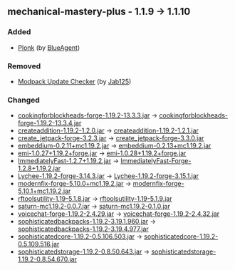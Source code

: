 ## mechanical-mastery-plus - 1.1.9 -> 1.1.10

### Added

  * [Plonk](https://www.curseforge.com/minecraft/mc-mods/plonk) (by [BlueAgent](https://www.curseforge.com/members/BlueAgent/projects))

### Removed

  * [Modpack Update Checker](https://www.curseforge.com/minecraft/mc-mods/modpack-update-checker) (by [Jab125](https://www.curseforge.com/members/Jab125/projects))

### Changed

  * [cookingforblockheads-forge-1.19.2-13.3.3.jar](https://www.curseforge.com/minecraft/mc-mods/cooking-for-blockheads/files/4749423) -> [cookingforblockheads-forge-1.19.2-13.3.4.jar](https://www.curseforge.com/minecraft/mc-mods/cooking-for-blockheads/files/4942589)
  * [createaddition-1.19.2-1.2.0.jar](https://www.curseforge.com/minecraft/mc-mods/createaddition/files/4904041) -> [createaddition-1.19.2-1.2.1.jar](https://www.curseforge.com/minecraft/mc-mods/createaddition/files/4929703)
  * [create_jetpack-forge-3.2.3.jar](https://www.curseforge.com/minecraft/mc-mods/create-jetpack/files/4791803) -> [create_jetpack-forge-3.3.0.jar](https://www.curseforge.com/minecraft/mc-mods/create-jetpack/files/4957747)
  * [embeddium-0.2.11+mc1.19.2.jar](https://www.curseforge.com/minecraft/mc-mods/embeddium/files/4900802) -> [embeddium-0.2.13+mc1.19.2.jar](https://www.curseforge.com/minecraft/mc-mods/embeddium/files/4949963)
  * [emi-1.0.27+1.19.2+forge.jar](https://www.curseforge.com/minecraft/mc-mods/emi/files/4923775) -> [emi-1.0.28+1.19.2+forge.jar](https://www.curseforge.com/minecraft/mc-mods/emi/files/4960424)
  * [ImmediatelyFast-1.2.7+1.19.2.jar](https://www.curseforge.com/minecraft/mc-mods/immediatelyfast/files/4855531) -> [ImmediatelyFast-Forge-1.2.8+1.19.2.jar](https://www.curseforge.com/minecraft/mc-mods/immediatelyfast/files/4937531)
  * [Lychee-1.19.2-forge-3.14.3.jar](https://www.curseforge.com/minecraft/mc-mods/lychee/files/4847479) -> [Lychee-1.19.2-forge-3.15.1.jar](https://www.curseforge.com/minecraft/mc-mods/lychee/files/4952047)
  * [modernfix-forge-5.10.0+mc1.19.2.jar](https://www.curseforge.com/minecraft/mc-mods/modernfix/files/4924643) -> [modernfix-forge-5.10.1+mc1.19.2.jar](https://www.curseforge.com/minecraft/mc-mods/modernfix/files/4949414)
  * [rftoolsutility-1.19-5.1.8.jar](https://www.curseforge.com/minecraft/mc-mods/rftools-utility/files/4740284) -> [rftoolsutility-1.19-5.1.9.jar](https://www.curseforge.com/minecraft/mc-mods/rftools-utility/files/4938948)
  * [saturn-mc1.19.2-0.0.7.jar](https://www.curseforge.com/minecraft/mc-mods/saturn/files/4800861) -> [saturn-mc1.19.2-0.1.0.jar](https://www.curseforge.com/minecraft/mc-mods/saturn/files/4956673)
  * [voicechat-forge-1.19.2-2.4.29.jar](https://www.curseforge.com/minecraft/mc-mods/simple-voice-chat/files/4908367) -> [voicechat-forge-1.19.2-2.4.32.jar](https://www.curseforge.com/minecraft/mc-mods/simple-voice-chat/files/4961338)
  * [sophisticatedbackpacks-1.19.2-3.19.1.960.jar](https://www.curseforge.com/minecraft/mc-mods/sophisticated-backpacks/files/4913631) -> [sophisticatedbackpacks-1.19.2-3.19.4.977.jar](https://www.curseforge.com/minecraft/mc-mods/sophisticated-backpacks/files/4950562)
  * [sophisticatedcore-1.19.2-0.5.106.503.jar](https://www.curseforge.com/minecraft/mc-mods/sophisticated-core/files/4913627) -> [sophisticatedcore-1.19.2-0.5.109.516.jar](https://www.curseforge.com/minecraft/mc-mods/sophisticated-core/files/4950545)
  * [sophisticatedstorage-1.19.2-0.8.50.643.jar](https://www.curseforge.com/minecraft/mc-mods/sophisticated-storage/files/4882585) -> [sophisticatedstorage-1.19.2-0.8.54.670.jar](https://www.curseforge.com/minecraft/mc-mods/sophisticated-storage/files/4950571)

